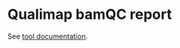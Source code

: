 # Qualimap bamQC report

See [tool documentation](http://qualimap.conesalab.org/doc_html/analysis.html#bam-qc).
